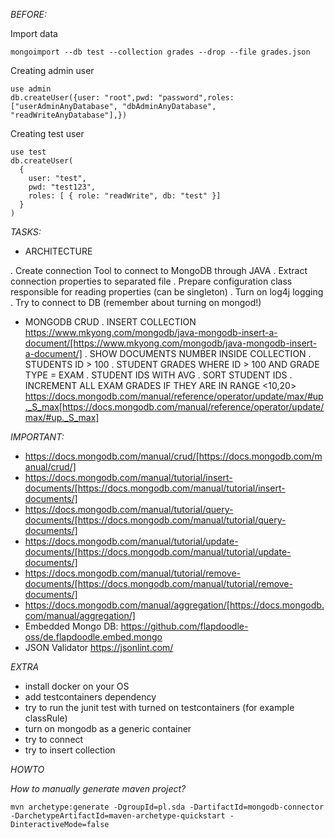 *BEFORE:*

Import data
```
mongoimport --db test --collection grades --drop --file grades.json
```
Creating admin user
```
use admin
db.createUser({user: "root",pwd: "password",roles: ["userAdminAnyDatabase", "dbAdminAnyDatabase", "readWriteAnyDatabase"],})
```
Creating test user
```
use test
db.createUser(
  {
    user: "test",
    pwd: "test123",
    roles: [ { role: "readWrite", db: "test" }]
  }
)
```

*TASKS:*

* ARCHITECTURE

. Create connection Tool to connect to MongoDB through JAVA
. Extract connection properties to separated file
. Prepare configuration class responsible for reading properties (can be singleton)
. Turn on log4j logging
. Try to connect to DB (remember about turning on mongod!)
* MONGODB CRUD
. INSERT COLLECTION
https://www.mkyong.com/mongodb/java-mongodb-insert-a-document/[https://www.mkyong.com/mongodb/java-mongodb-insert-a-document/]
. SHOW DOCUMENTS NUMBER INSIDE COLLECTION
. STUDENTS ID &gt; 100
. STUDENT GRADES WHERE ID &gt; 100 AND GRADE TYPE = EXAM
. STUDENT IDS WITH AVG
. SORT STUDENT IDS
. INCREMENT ALL EXAM GRADES IF THEY ARE IN RANGE &lt;10,20&gt;
https://docs.mongodb.com/manual/reference/operator/update/max/#up._S_max[https://docs.mongodb.com/manual/reference/operator/update/max/#up._S_max]

*IMPORTANT:*

* https://docs.mongodb.com/manual/crud/[https://docs.mongodb.com/manual/crud/]
* https://docs.mongodb.com/manual/tutorial/insert-documents/[https://docs.mongodb.com/manual/tutorial/insert-documents/]
* https://docs.mongodb.com/manual/tutorial/query-documents/[https://docs.mongodb.com/manual/tutorial/query-documents/]
* https://docs.mongodb.com/manual/tutorial/update-documents/[https://docs.mongodb.com/manual/tutorial/update-documents/]
* https://docs.mongodb.com/manual/tutorial/remove-documents/[https://docs.mongodb.com/manual/tutorial/remove-documents/]
* https://docs.mongodb.com/manual/aggregation/[https://docs.mongodb.com/manual/aggregation/]
* Embedded Mongo DB: https://github.com/flapdoodle-oss/de.flapdoodle.embed.mongo
* JSON Validator https://jsonlint.com/

*EXTRA*

* install docker on your OS
* add testcontainers dependency
* try to run the junit test with turned on testcontainers (for example classRule)
* turn on mongodb as a generic container
* try to connect
* try to insert collection

*HOWTO*

*How to manually generate maven project?*

```
mvn archetype:generate -DgroupId=pl.sda -DartifactId=mongodb-connector -DarchetypeArtifactId=maven-archetype-quickstart -DinteractiveMode=false

```